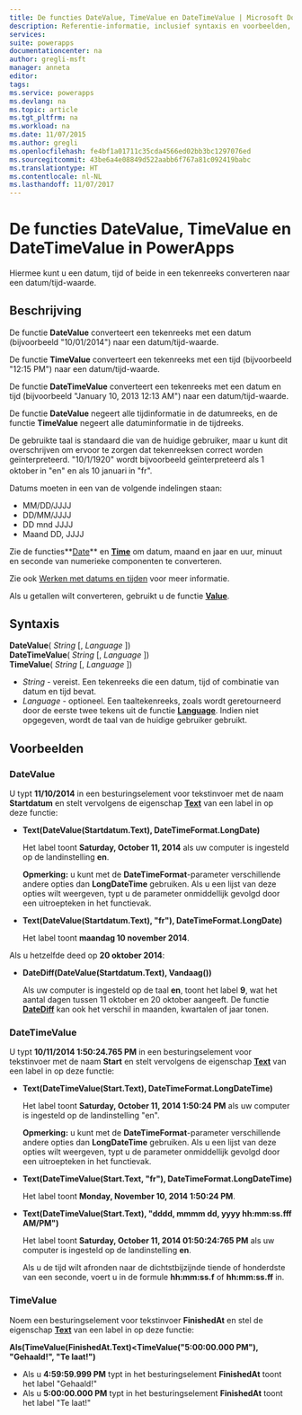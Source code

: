 ```yaml
---
title: De functies DateValue, TimeValue en DateTimeValue | Microsoft Docs
description: Referentie-informatie, inclusief syntaxis en voorbeelden, voor de functies DateValue, TimeValue en DateTimeValue in PowerApps
services: 
suite: powerapps
documentationcenter: na
author: gregli-msft
manager: anneta
editor: 
tags: 
ms.service: powerapps
ms.devlang: na
ms.topic: article
ms.tgt_pltfrm: na
ms.workload: na
ms.date: 11/07/2015
ms.author: gregli
ms.openlocfilehash: fe4bf1a01711c35cda4566ed02bb3bc1297076ed
ms.sourcegitcommit: 43be6a4e08849d522aabb6f767a81c092419babc
ms.translationtype: HT
ms.contentlocale: nl-NL
ms.lasthandoff: 11/07/2017
---
```

# <a name="datevalue-timevalue-and-datetimevalue-functions-in-powerapps"></a>De functies DateValue, TimeValue en DateTimeValue in PowerApps
Hiermee kunt u een datum, tijd of beide in een tekenreeks converteren naar een datum/tijd-waarde.

## <a name="description"></a>Beschrijving
De functie **DateValue** converteert een tekenreeks met een datum (bijvoorbeeld "10/01/2014") naar een datum/tijd-waarde.

De functie **TimeValue** converteert een tekenreeks met een tijd (bijvoorbeeld "12:15 PM") naar een datum/tijd-waarde.

De functie **DateTimeValue** converteert een tekenreeks met een datum en tijd (bijvoorbeeld "January 10, 2013 12:13 AM") naar een datum/tijd-waarde.

De functie **DateValue** negeert alle tijdinformatie in de datumreeks, en de functie **TimeValue** negeert alle datuminformatie in de tijdreeks.

De gebruikte taal is standaard die van de huidige gebruiker, maar u kunt dit overschrijven om ervoor te zorgen dat tekenreeksen correct worden geïnterpreteerd. "10/1/1920" wordt bijvoorbeeld geïnterpreteerd als 1 oktober<sup> </sup>in "en" en als 10 januari<sup> </sup>in "fr".

Datums moeten in een van de volgende indelingen staan:

* MM/DD/JJJJ
* DD/MM/JJJJ
* DD mnd JJJJ
* Maand DD, JJJJ

Zie de functies**[Date](function-date-time.md)** en **[Time](function-date-time.md)** om datum, maand en jaar en uur, minuut en seconde van numerieke componenten te converteren.

Zie ook [Werken met datums en tijden](../show-text-dates-times.md) voor meer informatie.

Als u getallen wilt converteren, gebruikt u de functie **[Value](function-value.md)**.

## <a name="syntax"></a>Syntaxis
**DateValue**( *String* [, *Language* ])<br>**DateTimeValue**( *String* [, *Language* ])<br>**TimeValue**( *String* [, *Language* ])

* *String* - vereist.  Een tekenreeks die een datum, tijd of combinatie van datum en tijd bevat.
* *Language* - optioneel.  Een taaltekenreeks, zoals wordt geretourneerd door de eerste twee tekens uit de functie **[Language](function-language.md)**.  Indien niet opgegeven, wordt de taal van de huidige gebruiker gebruikt.  

## <a name="examples"></a>Voorbeelden
### <a name="datevalue"></a>DateValue
U typt **11/10/2014** in een besturingselement voor tekstinvoer met de naam **Startdatum** en stelt vervolgens de eigenschap **[Text](../controls/properties-core.md)** van een label in op deze functie:

* **Text(DateValue(Startdatum.Text), DateTimeFormat.LongDate)**
  
    Het label toont **Saturday, October 11, 2014** als uw computer is ingesteld op de landinstelling **en**.
  
    **Opmerking:** u kunt met de **DateTimeFormat**-parameter verschillende andere opties dan **LongDateTime** gebruiken. Als u een lijst van deze opties wilt weergeven, typt u de parameter onmiddellijk gevolgd door een uitroepteken in het functievak.
* **Text(DateValue(Startdatum.Text), "fr"), DateTimeFormat.LongDate)**
  
    Het label toont **maandag 10 november 2014**.

Als u hetzelfde deed op **20 oktober 2014**:

* **DateDiff(DateValue(Startdatum.Text), Vandaag())**
  
    Als uw computer is ingesteld op de taal **en**, toont het label **9**, wat het aantal dagen tussen 11 oktober en 20 oktober aangeeft. De functie **[DateDiff](function-dateadd-datediff.md)** kan ook het verschil in maanden, kwartalen of jaar tonen.

### <a name="datetimevalue"></a>DateTimeValue
U typt **10/11/2014 1:50:24.765 PM** in een besturingselement voor tekstinvoer met de naam **Start** en stelt vervolgens de eigenschap **[Text](../controls/properties-core.md)** van een label in op deze functie:

* **Text(DateTimeValue(Start.Text), DateTimeFormat.LongDateTime)**
  
    Het label toont **Saturday, October 11, 2014 1:50:24 PM** als uw computer is ingesteld op de landinstelling "en".
  
    **Opmerking:** u kunt met de **DateTimeFormat**-parameter verschillende andere opties dan **LongDateTime** gebruiken. Als u een lijst van deze opties wilt weergeven, typt u de parameter onmiddellijk gevolgd door een uitroepteken in het functievak.
* **Text(DateTimeValue(Start.Text, "fr"), DateTimeFormat.LongDateTime)**
  
    Het label toont **Monday, November 10, 2014 1:50:24 PM**.
* **Text(DateTimeValue(Start.Text), "dddd, mmmm dd, yyyy hh:mm:ss.fff AM/PM")**
  
    Het label toont **Saturday, October 11, 2014 01:50:24:765 PM** als uw computer is ingesteld op de landinstelling **en**.
  
    Als u de tijd wilt afronden naar de dichtstbijzijnde tiende of honderdste van een seconde, voert u in de formule **hh:mm:ss.f** of **hh:mm:ss.ff** in.

### <a name="timevalue"></a>TimeValue
Noem een besturingselement voor tekstinvoer **FinishedAt** en stel de eigenschap **[Text](../controls/properties-core.md)** van een label in op deze functie:

**Als(TimeValue(FinishedAt.Text)<TimeValue("5:00:00.000 PM"), "Gehaald!", "Te laat!")**

* Als u **4:59:59.999 PM** typt in het besturingselement **FinishedAt** toont het label "Gehaald!"
* Als u **5:00:00.000 PM** typt in het besturingselement **FinishedAt** toont het label "Te laat!"

